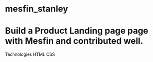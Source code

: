 # mesfin_stanley
# Build a Product Landing page page with Mesfin  and contributed well.

Technologies
HTML
CSS
